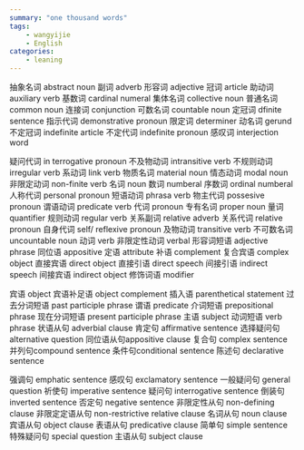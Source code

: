 ```yaml
---
summary: "one thousand words"
tags:
    - wangyijie
    - English
categories:
    - leaning
---
```

抽象名词 abstract noun
副词 adverb
形容词 adjective
冠词 article
助动词 auxiliary verb
基数词 cardinal numeral
集体名词 collective noun
普通名词 common noun
连接词 conjunction
可数名词 countable noun
定冠词 dfinite sentence
指示代词 demonstrative pronoun 
限定词 determiner
动名词 gerund
不定冠词 indefinite article
不定代词 indefinite pronoun
感叹词 interjection word

疑问代词 in terrogative pronoun
不及物动词 intransitive  verb
不规则动词 irregular verb 
系动词 link verb
物质名词 material noun
情态动词 modal noun
非限定动词 non-finite verb 
名词 noun 
数词 numberal
序数词 ordinal numberal
人称代词 personal pronoun
短语动词 phrasa verb
物主代词 possesive pronoun
谓语动词 predicate verb
代词 pronoun
专有名词 proper noun
量词 quantifier 
规则动词 regular verb
关系副词 relative adverb
关系代词 relative pronoun
自身代词 self/ reflexive pronoun
及物动词 transitive verb
不可数名词 uncountable noun
动词 verb
非限定性动词 verbal
形容词短语 adjective phrase
同位语 appositive
定语 attribute
补语 complement
复合宾语 complex object
直接宾语 direct object
直接引语 direct speech
间接引语 indirect speech
间接宾语 indirect object
修饰词语 modifier

宾语 object
宾语补足语 object complement
插入语 parenthetical statement
过去分词短语 past participle phrase
谓语 predicate
介词短语 prepositional phrase
现在分词短语 present participle phrase
主语 subject
动词短语 verb phrase
状语从句 adverbial clause
肯定句 affirmative sentence
选择疑问句 alternative question
同位语从句appositive clause
复合句 complex sentence
并列句compound sentence
条件句conditional sentence
陈述句 declarative sentence

强调句 emphatic sentence 
感叹句 exclamatory sentence
一般疑问句 general question
祈使句 imperative sentence
疑问句 interrogative sentence
倒装句 inverted sentence
否定句 negative sentence
非限定性从句 non-defining clause
非限定定语从句 non-restrictive relative clause
名词从句 noun clause
宾语从句 object clause
表语从句 predicative clause
简单句 simple sentence
特殊疑问句 special question
主语从句 subject clause
